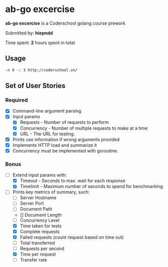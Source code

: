 # ab-go excercise

**ab-go excercise** is a Coderschool golang course prework

Submitted by: **hiepndd**

Time spent: **2** hours spent in total

## Usage

```bash
-n 9 -c 3 http://coderschool.vn/
```

## Set of User Stories

### Required

- [x] Command-line argument parsing
- [x] Input params
  - [x] Requests - Number of requests to perform
  - [x] Concurrency - Number of multiple requests to make at a time
  - [x] URL - The URL for testing.
- [x] Prints use information if wrong arguments provided
- [x] Implements HTTP load and summarize it
- [x] Concurrency must be implemented with goroutine.

### Bonus

- [ ] Extend input params with:
  - [x] Timeout - Seconds to max. wait for each response
  - [x] Timelimit - Maximum number of seconds to spend for benchmarking
- [ ] Prints key metrics of summary, such:
  - [ ] Server Hostname
  - [ ] Server Port
  - [ ] Document Path
  - [] Document Length
  - [ ] Concurrency Level
  - [x] Time taken for tests
  - [x] Complete requests
  - [x] Failed requests (count request based on time out)
  - [ ] Total transferred
  - [ ] Requests per second
  - [x] Time per request
  - [ ] Transfer rate
